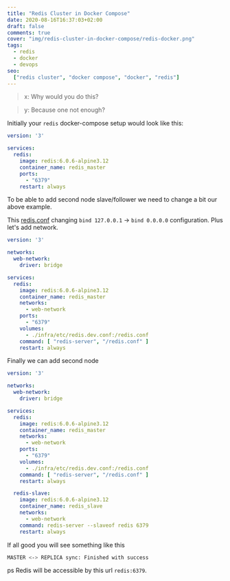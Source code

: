 ```yaml
---
title: "Redis Cluster in Docker Compose"
date: 2020-08-16T16:37:03+02:00
draft: false
comments: true
cover: "img/redis-cluster-in-docker-compose/redis-docker.png"
tags:
  - redis
  - docker
  - devops
seo:
  ["redis cluster", "docker compose", "docker", "redis"]
---
```


> x: Why would you do this?

> y: Because one not enough? 

<!--more-->

Initially your `redis` docker-compose setup would look like this:

```yml
version: '3'

services:
  redis:
    image: redis:6.0.6-alpine3.12
    container_name: redis_master
    ports:
      - "6379"
    restart: always
```

To be able to add second node slave/follower we need to change a bit our above example.

This [redis.conf](/stuff/redis-cluster-in-docker-compose/redis.dev.conf) changing
`bind 127.0.0.1` -> `bind 0.0.0.0` configuration. Plus let's add network.

```yml
version: '3'

networks:
  web-network:
    driver: bridge

services:
  redis:
    image: redis:6.0.6-alpine3.12
    container_name: redis_master
    networks:
      - web-network
    ports:
      - "6379"
    volumes:
      - ./infra/etc/redis.dev.conf:/redis.conf
    command: [ "redis-server", "/redis.conf" ]
    restart: always
```

Finally we can add second node

```yml
version: '3'

networks:
  web-network:
    driver: bridge

services:
  redis:
    image: redis:6.0.6-alpine3.12
    container_name: redis_master
    networks:
      - web-network
    ports:
      - "6379"
    volumes:
      - ./infra/etc/redis.dev.conf:/redis.conf
    command: [ "redis-server", "/redis.conf" ]
    restart: always

  redis-slave:
    image: redis:6.0.6-alpine3.12
    container_name: redis_slave
    networks:
      - web-network
    command: redis-server --slaveof redis 6379
    restart: always
```

If all good you will see something like this 

```sh
MASTER <-> REPLICA sync: Finished with success
```

ps
Redis will be accessible by this url `redis:6379`.
